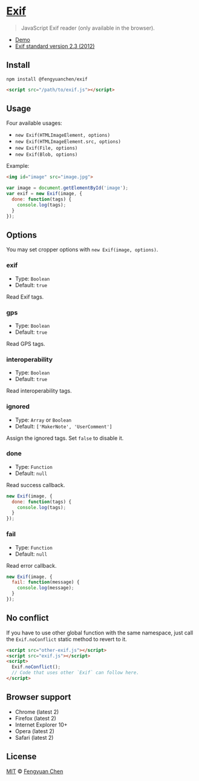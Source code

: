 # [Exif](https://github.com/fengyuanchen/exif)

> JavaScript Exif reader (only available in the browser).

- [Demo](http://fengyuanchen.github.io/exif)
- [Exif standard version 2.3 (2012)](http://www.cipa.jp/std/documents/e/DC-008-2012_E.pdf)


## Install

```
npm install @fengyuanchen/exif
```

```html
<script src="/path/to/exif.js"></script>
```


## Usage

Four available usages:
  - `new Exif(HTMLImageElement, options)`
  - `new Exif(HTMLImageElement.src, options)`
  - `new Exif(File, options)`
  - `new Exif(Blob, options)`

Example:

```html
<img id="image" src="image.jpg">
```

```js
var image = document.getElementById('image');
var exif = new Exif(image, {
  done: function(tags) {
    console.log(tags);
  }
});
```



## Options

You may set cropper options with `new Exif(image, options)`.


### exif

- Type: `Boolean`
- Default: `true`

Read Exif tags.


### gps

- Type: `Boolean`
- Default: `true`

Read GPS tags.


### interoperability

- Type: `Boolean`
- Default: `true`

Read interoperability tags.


### ignored

- Type: `Array` or `Boolean`
- Default: `['MakerNote', 'UserComment']`

Assign the ignored tags. Set `false` to disable it.


### done

- Type: `Function`
- Default: `null`

Read success callback.

```js
new Exif(image, {
  done: function(tags) {
    console.log(tags);
  }
});
```


### fail

- Type: `Function`
- Default: `null`

Read error callback.

```js
new Exif(image, {
  fail: function(message) {
    console.log(message);
  }
});
```


## No conflict

If you have to use other global function with the same namespace, just call the `Exif.noConflict` static method to revert to it.

```html
<script src="other-exif.js"></script>
<script src="exif.js"></script>
<script>
  Exif.noConflict();
  // Code that uses other `Exif` can follow here.
</script>
```



## Browser support

- Chrome (latest 2)
- Firefox (latest 2)
- Internet Explorer 10+
- Opera (latest 2)
- Safari (latest 2)



## License

[MIT](http://opensource.org/licenses/MIT) © [Fengyuan Chen](http://chenfengyuan.com)
